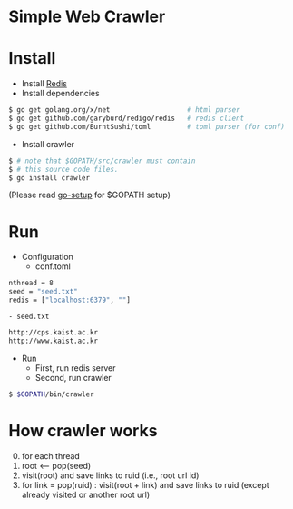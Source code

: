 Simple Web Crawler
====================

# Install
- Install [Redis](https://redis.io/)
- Install dependencies
```sh
$ go get golang.org/x/net                   # html parser
$ go get github.com/garyburd/redigo/redis   # redis client
$ go get github.com/BurntSushi/toml         # toml parser (for conf)
```
- Install crawler
```sh
$ # note that $GOPATH/src/crawler must contain
$ # this source code files.
$ go install crawler
```
(Please read [go-setup](ihttps://golang.org/doc/code.html) for $GOPATH setup)

# Run
- Configuration
    - conf.toml
```sh
nthread = 8
seed = "seed.txt"
redis = ["localhost:6379", ""]
```
    - seed.txt
```sh
http://cps.kaist.ac.kr
http://www.kaist.ac.kr
```
- Run
    - First, run redis server
    - Second, run crawler
```sh
$ $GOPATH/bin/crawler
```

# How crawler works
0. for each thread
1. root <-- pop(seed)
2. visit(root) and save links to ruid (i.e., root url id)
3. for link = pop(ruid) : visit(root + link) and save links to ruid
(except already visited or another root url)
